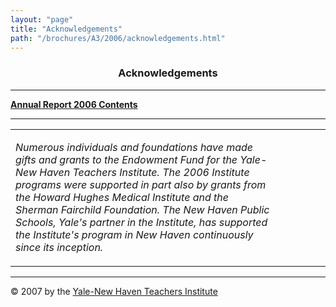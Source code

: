 ```yaml
---
layout: "page"
title: "Acknowledgements"
path: "/brochures/A3/2006/acknowledgements.html"
---
```

<main>
<center>
<a name="top"></a><b><h3>Acknowledgements</h3></b></center>
<hr/>
<b><a href="index.html">Annual Report 2006 Contents</a>
</b>
<hr/>
<table cellpadding="2">
<tbody><tr>
<td width="85%"><p>
<i>
Numerous individuals and foundations have made gifts and grants to the Endowment Fund for the Yale-New Haven Teachers Institute. The 2006 Institute programs were supported in part also by grants from the Howard Hughes Medical Institute and the Sherman Fairchild Foundation. The New Haven Public Schools, Yale's partner in the Institute, has supported the Institute's program in New Haven continuously since its inception.
</i>
</p>
</td>
<td width="15%">
</td>
</tr>
</tbody></table>
<hr/>
<div align="LEFT">© 2007 by the <a href="/">Yale-New Haven Teachers Institute</a>
</div></main>